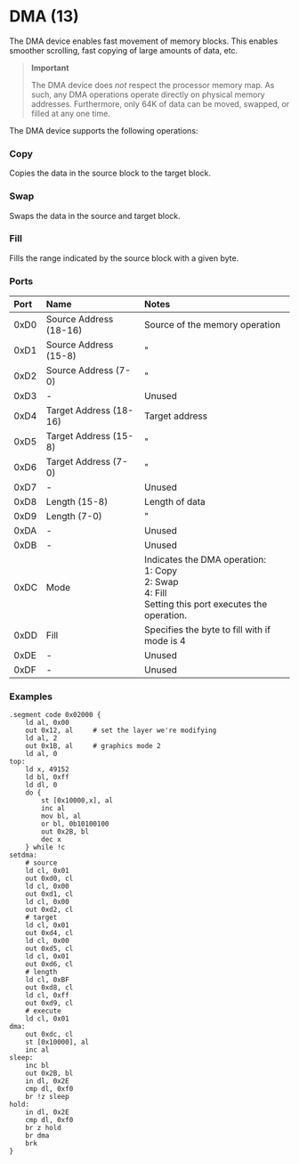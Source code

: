 # DMA (13)

The DMA device enables fast movement of memory blocks. This enables smoother scrolling, fast copying of large amounts of data, etc.

> **Important**
>
> The DMA device does _not_ respect the processor memory map. As such, any DMA operations operate directly on physical memory addresses. Furthermore, only 64K of data can be moved, swapped, or filled at any one time.

The DMA device supports the following operations:

### Copy

Copies the data in the source block to the target block.

### Swap

Swaps the data in the source and target block.

### Fill

Fills the range indicated by the source block with a given byte.


### Ports

| Port | Name | Notes |
| :--- | :--- | :--- |
| 0xD0 | Source Address (18-16) | Source of the memory operation |
| 0xD1 | Source Address (15-8) | " |
| 0xD2 | Source Address (7-0) | " |
| 0xD3 | - | Unused |
| 0xD4 | Target Address (18-16) | Target address |
| 0xD5 | Target Address (15-8) | " |
| 0xD6 | Target Address (7-0) | " |
| 0xD7 | - | Unused |
| 0xD8 | Length (15-8) | Length of data |
| 0xD9 | Length (7-0) | "  |
| 0xDA | - | Unused  |
| 0xDB | - | Unused  |
| 0xDC | Mode | Indicates the DMA operation: <br/> 1: Copy <br/> 2: Swap <br/> 4: Fill <br/> Setting this port executes the operation. |
| 0xDD | Fill | Specifies the byte to fill with if mode is 4 |
| 0xDE | - | Unused  |
| 0xDF | - | Unused  |

### Examples

```
.segment code 0x02000 {
    ld al, 0x00
    out 0x12, al     # set the layer we're modifying
    ld al, 2
    out 0x1B, al     # graphics mode 2
    ld al, 0
top:
    ld x, 49152
    ld bl, 0xff
    ld dl, 0
    do {
        st [0x10000,x], al
        inc al
        mov bl, al
        or bl, 0b10100100
        out 0x2B, bl
        dec x
    } while !c
setdma:
    # source
    ld cl, 0x01
    out 0xd0, cl
    ld cl, 0x00
    out 0xd1, cl
    ld cl, 0x00
    out 0xd2, cl
    # target
    ld cl, 0x01
    out 0xd4, cl
    ld cl, 0x00
    out 0xd5, cl
    ld cl, 0x01
    out 0xd6, cl
    # length
    ld cl, 0xBF
    out 0xd8, cl
    ld cl, 0xff
    out 0xd9, cl
    # execute
    ld cl, 0x01
dma:
    out 0xdc, cl
    st [0x10000], al
    inc al
sleep:
    inc bl
    out 0x2B, bl
    in dl, 0x2E
    cmp dl, 0xf0
    br !z sleep
hold:
    in dl, 0x2E
    cmp dl, 0xf0
    br z hold
    br dma
    brk
}
```